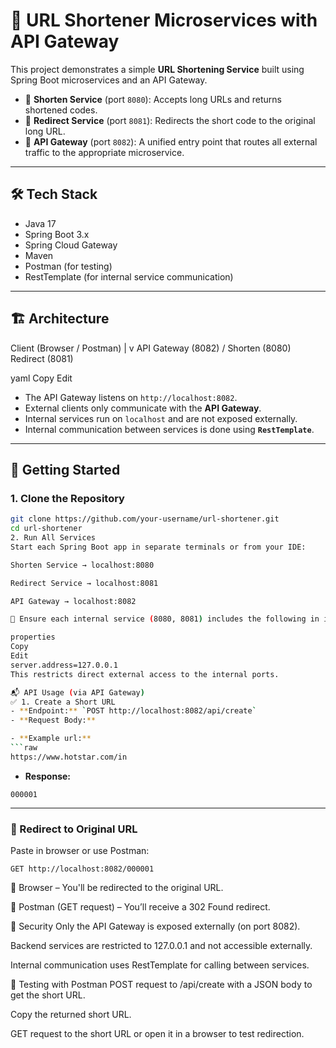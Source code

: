 # 📎 URL Shortener Microservices with API Gateway

This project demonstrates a simple **URL Shortening Service** built using Spring Boot microservices and an API Gateway.

- 🔗 **Shorten Service** (port `8080`): Accepts long URLs and returns shortened codes.
- 🚦 **Redirect Service** (port `8081`): Redirects the short code to the original long URL.
- 🚪 **API Gateway** (port `8082`): A unified entry point that routes all external traffic to the appropriate microservice.

---

## 🛠️ Tech Stack

- Java 17  
- Spring Boot 3.x  
- Spring Cloud Gateway  
- Maven  
- Postman (for testing)  
- RestTemplate (for internal service communication)

---

## 🏗️ Architecture

Client (Browser / Postman)
|
v
API Gateway (8082)
/
Shorten (8080) Redirect (8081)

yaml
Copy
Edit

- The API Gateway listens on `http://localhost:8082`.  
- External clients only communicate with the **API Gateway**.  
- Internal services run on `localhost` and are not exposed externally.  
- Internal communication between services is done using **`RestTemplate`**.

---

## 🚀 Getting Started

### 1. Clone the Repository

```bash
git clone https://github.com/your-username/url-shortener.git
cd url-shortener
2. Run All Services
Start each Spring Boot app in separate terminals or from your IDE:

Shorten Service → localhost:8080

Redirect Service → localhost:8081

API Gateway → localhost:8082

📌 Ensure each internal service (8080, 8081) includes the following in its application.properties:

properties
Copy
Edit
server.address=127.0.0.1
This restricts direct external access to the internal ports.

📬 API Usage (via API Gateway)
✅ 1. Create a Short URL
- **Endpoint:** `POST http://localhost:8082/api/create`
- **Request Body:**

- **Example url:**
```raw
https://www.hotstar.com/in
```

- **Response:**

```
000001
```

---

### 🔁 Redirect to Original URL

Paste in browser or use Postman:

```
GET http://localhost:8082/000001
```

🔗 Browser – You'll be redirected to the original URL.

🧪 Postman (GET request) – You’ll receive a 302 Found redirect.

🔐 Security
Only the API Gateway is exposed externally (on port 8082).

Backend services are restricted to 127.0.0.1 and not accessible externally.

Internal communication uses RestTemplate for calling between services.

🧪 Testing with Postman
POST request to /api/create with a JSON body to get the short URL.

Copy the returned short URL.

GET request to the short URL or open it in a browser to test redirection.

